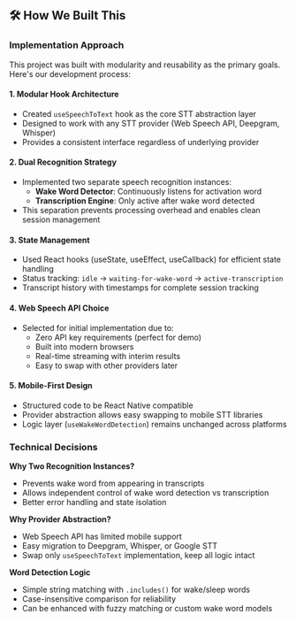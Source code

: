 ## 🛠️ How We Built This

### Implementation Approach

This project was built with modularity and reusability as the primary goals. Here's our development process:

#### 1. **Modular Hook Architecture**
- Created `useSpeechToText` hook as the core STT abstraction layer
- Designed to work with any STT provider (Web Speech API, Deepgram, Whisper)
- Provides a consistent interface regardless of underlying provider

#### 2. **Dual Recognition Strategy**
- Implemented two separate speech recognition instances:
  - **Wake Word Detector**: Continuously listens for activation word
  - **Transcription Engine**: Only active after wake word detected
- This separation prevents processing overhead and enables clean session management

#### 3. **State Management**
- Used React hooks (useState, useEffect, useCallback) for efficient state handling
- Status tracking: `idle` → `waiting-for-wake-word` → `active-transcription`
- Transcript history with timestamps for complete session tracking

#### 4. **Web Speech API Choice**
- Selected for initial implementation due to:
  - Zero API key requirements (perfect for demo)
  - Built into modern browsers
  - Real-time streaming with interim results
  - Easy to swap with other providers later

#### 5. **Mobile-First Design**
- Structured code to be React Native compatible
- Provider abstraction allows easy swapping to mobile STT libraries
- Logic layer (`useWakeWordDetection`) remains unchanged across platforms

### Technical Decisions

**Why Two Recognition Instances?**
- Prevents wake word from appearing in transcripts
- Allows independent control of wake word detection vs transcription
- Better error handling and state isolation

**Why Provider Abstraction?**
- Web Speech API has limited mobile support
- Easy migration to Deepgram, Whisper, or Google STT
- Swap only `useSpeechToText` implementation, keep all logic intact

**Word Detection Logic**
- Simple string matching with `.includes()` for wake/sleep words
- Case-insensitive comparison for reliability
- Can be enhanced with fuzzy matching or custom wake word models
